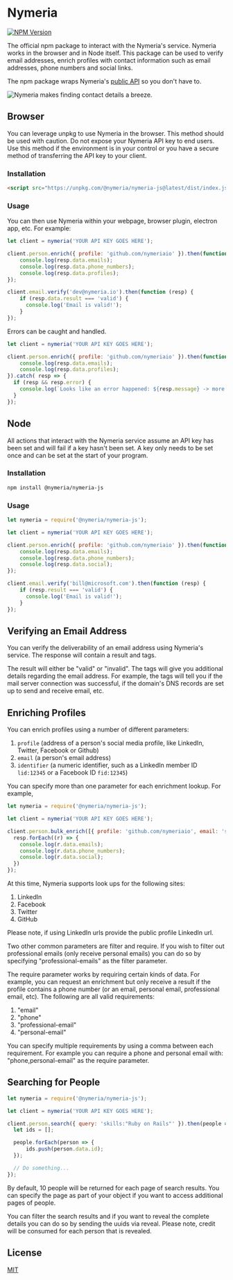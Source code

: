 # Nymeria

[![NPM Version](https://img.shields.io/npm/v/@nymeria/nymeria-js?style=flat-square)](https://www.npmjs.com/package/@nymeria/nymeria-js)

The official npm package to interact with the Nymeria's service. Nymeria
works in the browser and in Node itself. This package can be used to verify
email addresses, enrich profiles with contact information such as email
addresses, phone numbers and social links.

The npm package wraps Nymeria's [public API](https://www.nymeria.io/developers) so you don't have to.

![Nymeria makes finding contact details a breeze.](https://www.nymeria.io/static/images/marquee.png)

## Browser

You can leverage unpkg to use Nymeria in the browser. This method should be
used with caution. Do not expose your Nymeria API key to end users. Use this
method if the environment is in your control or you have a secure method of
transferring the API key to your client.

### Installation

```html
<script src="https://unpkg.com/@nymeria/nymeria-js@latest/dist/index.js"></script>
```

### Usage

You can then use Nymeria within your webpage, browser plugin, electron app, etc. For example:

```javascript
let client = nymeria('YOUR API KEY GOES HERE');

client.person.enrich({ profile: 'github.com/nymeriaio' }).then(function (resp) {
    console.log(resp.data.emails);
    console.log(resp.data.phone_numbers);
    console.log(resp.data.profiles);
});

client.email.verify('dev@nymeria.io').then(function (resp) {
    if (resp.data.result === 'valid') {
      console.log('Email is valid!');
    }
});
```

Errors can be caught and handled. 

```javascript
let client = nymeria('YOUR API KEY GOES HERE');

client.person.enrich({ profile: 'github.com/nymeriaio' }).then(function (resp) {
    console.log(resp.data.emails);
    console.log(resp.data.profiles);
}).catch( resp => {
  if (resp && resp.error) {
    console.log(`Looks like an error happened: ${resp.message} -> more details: ${resp.developers}`)
  }
});
```

## Node

All actions that interact with the Nymeria service assume an API key has been
set and will fail if a key hasn't been set. A key only needs to be set once and
can be set at the start of your program.

### Installation

```bash
npm install @nymeria/nymeria-js
```

### Usage

```javascript
let nymeria = require('@nymeria/nymeria-js');

let client = nymeria('YOUR API KEY GOES HERE');

client.person.enrich({ profile: 'github.com/nymeriaio' }).then(function (resp) {
    console.log(resp.data.emails);
    console.log(resp.data.phone_numbers);
    console.log(resp.data.social);
});

client.email.verify('bill@microsoft.com').then(function (resp) {
    if (resp.result === 'valid') {
      console.log('Email is valid!');
    }
});
```

## Verifying an Email Address

You can verify the deliverability of an email address using Nymeria's service.
The response will contain a result and tags.

The result will either be "valid" or "invalid". The tags will give you
additional details regarding the email address. For example, the tags will tell
you if the mail server connection was successful, if the domain's DNS records
are set up to send and receive email, etc.

## Enriching Profiles

You can enrich profiles using a number of different parameters:

1. `profile` (address of a person's social media profile, like LinkedIn, Twitter, Facebook or Github)
2. `email` (a person's email address)
3. `identifier` (a numeric identifier, such as a LinkedIn member ID `lid:12345` or a Facebook ID `fid:12345`)

You can specify more than one parameter for each enrichment lookup. For
example,

```javascript
let nymeria = require('@nymeria/nymeria-js');

let client = nymeria('YOUR API KEY GOES HERE');

client.person.bulk_enrich([{ profile: 'github.com/nymeriaio', email: 'someone@nymeria.io', lid: '12345' }]).then(function (resp) {
  resp.forEach((r) => {
    console.log(r.data.emails);
    console.log(r.data.phone_numbers);
    console.log(r.data.social);
  })
});
```

At this time, Nymeria supports look ups for the following sites:

1. LinkedIn
1. Facebook
1. Twitter
1. GitHub

Please note, if using LinkedIn urls provide the public profile
LinkedIn url.

Two other common parameters are filter and require. If you wish
to filter out professional emails (only receive personal
emails) you can do so by specifying "professional-emails"
as the filter parameter.

The require parameter works by requiring certain kinds of data.
For example, you can request an enrichment but only receive a
result if the profile contains a phone number (or an email,
personal email, professional email, etc). The following are
all valid requirements:

1. "email"
1. "phone"
1. "professional-email"
1. "personal-email"

You can specify multiple requirements by using
a comma between each requirement. For example
you can require a phone and personal email
with: "phone,personal-email" as the require
parameter.

## Searching for People

```javascript
let nymeria = require('@nymeria/nymeria-js');

let client = nymeria('YOUR API KEY GOES HERE');

client.person.search({ query: 'skills:"Ruby on Rails"' }).then(people => {
  let ids = [];

  people.forEach(person => {
      ids.push(person.data.id);
  });

  // Do something...
});
```

By default, 10 people will be returned for
each page of search results. You can
specify the page as part of your object if
you want to access additional pages of
people.

You can filter the search results and if
you want to reveal the complete details you
can do so by sending the uuids via reveal.
Please note, credit will be consumed for
each person that is revealed.

License
-------

[MIT](LICENSE)
